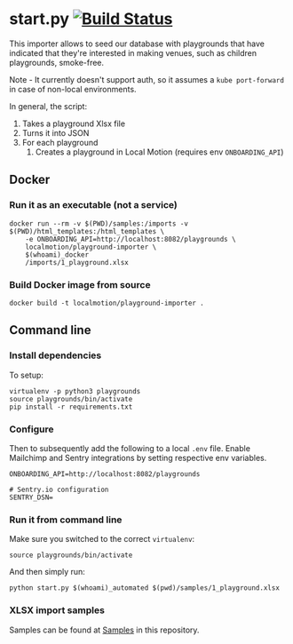 # start.py [![Build Status](https://travis-ci.org/local-motion/playground-importer.svg?branch=master)](https://travis-ci.org/local-motion/playground-importer)

This importer allows to seed our database with playgrounds that have indicated
that they're interested in making venues, such as children playgrounds, smoke-free.

Note - It currently doesn't support auth, so it assumes a `kube port-forward` in case of
non-local environments.

In general, the script:
1. Takes a playground Xlsx file
1. Turns it into JSON
1. For each playground
    1. Creates a playground in Local Motion (requires env `ONBOARDING_API`)



## Docker
### Run it as an executable (not a service)
```
docker run --rm -v $(PWD)/samples:/imports -v $(PWD)/html_templates:/html_templates \
    -e ONBOARDING_API=http://localhost:8082/playgrounds \
    localmotion/playground-importer \
    $(whoami)_docker
    /imports/1_playground.xlsx
```

### Build Docker image from source
```
docker build -t localmotion/playground-importer .
```


## Command line

### Install dependencies
To setup:
```
virtualenv -p python3 playgrounds
source playgrounds/bin/activate
pip install -r requirements.txt
```

### Configure
Then to subsequently add the following to a local `.env` file. Enable Mailchimp and Sentry
integrations by setting respective env variables.
```
ONBOARDING_API=http://localhost:8082/playgrounds

# Sentry.io configuration
SENTRY_DSN=
```

### Run it from command line
Make sure you switched to the correct `virtualenv`:
```
source playgrounds/bin/activate
```

And then simply run:
```
python start.py $(whoami)_automated $(pwd)/samples/1_playground.xlsx 
```

### XLSX import samples
Samples can be found at [Samples](./samples) in this repository.
 